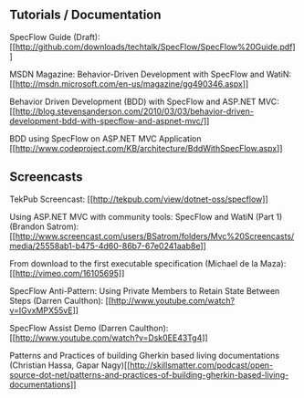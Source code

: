 ## Tutorials / Documentation

SpecFlow Guide (Draft): [[http://github.com/downloads/techtalk/SpecFlow/SpecFlow%20Guide.pdf]]

MSDN Magazine: Behavior-Driven Development with SpecFlow and WatiN: [[http://msdn.microsoft.com/en-us/magazine/gg490346.aspx]]

Behavior Driven Development (BDD) with SpecFlow and ASP.NET MVC: [[http://blog.stevensanderson.com/2010/03/03/behavior-driven-development-bdd-with-specflow-and-aspnet-mvc/]]

BDD using SpecFlow on ASP.NET MVC Application [[http://www.codeproject.com/KB/architecture/BddWithSpecFlow.aspx]]

## Screencasts

TekPub Screencast: 
[[http://tekpub.com/view/dotnet-oss/specflow]]

Using ASP.NET MVC with community tools: SpecFlow and WatiN (Part 1) (Brandon Satrom):
[[http://www.screencast.com/users/BSatrom/folders/Mvc%20Screencasts/media/25558ab1-b475-4d60-86b7-67e0241aab8e]]

From download to the first executable specification (Michael de la Maza):
[[http://vimeo.com/16105695]]

SpecFlow Anti-Pattern: Using Private Members to Retain State Between Steps (Darren Caulthon):
[[http://www.youtube.com/watch?v=IGvxMPX55vE]]

SpecFlow Assist Demo (Darren Caulthon):
[[http://www.youtube.com/watch?v=Dsk0EE43Tg4]]

Patterns and Practices of building Gherkin based living documentations (Christian Hassa, Gapar Nagy)[[http://skillsmatter.com/podcast/open-source-dot-net/patterns-and-practices-of-building-gherkin-based-living-documentations]]
